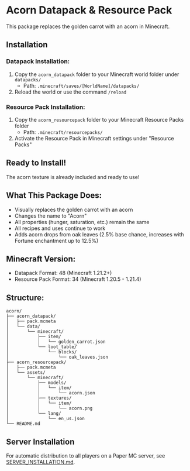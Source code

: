 # Acorn Datapack & Resource Pack

This package replaces the golden carrot with an acorn in Minecraft.

## Installation

### Datapack Installation:
1. Copy the `acorn_datapack` folder to your Minecraft world folder under `datapacks/`
   - Path: `.minecraft/saves/[WorldName]/datapacks/`
2. Reload the world or use the command `/reload`

### Resource Pack Installation:
1. Copy the `acorn_resourcepack` folder to your Minecraft Resource Packs folder
   - Path: `.minecraft/resourcepacks/`
2. Activate the Resource Pack in Minecraft settings under "Resource Packs"

## Ready to Install!

The acorn texture is already included and ready to use!

## What This Package Does:

- Visually replaces the golden carrot with an acorn
- Changes the name to "Acorn"
- All properties (hunger, saturation, etc.) remain the same
- All recipes and uses continue to work
- Adds acorn drops from oak leaves (2.5% base chance, increases with Fortune enchantment up to 12.5%)

## Minecraft Version:

- Datapack Format: 48 (Minecraft 1.21.2+)
- Resource Pack Format: 34 (Minecraft 1.20.5 - 1.21.4)

## Structure:

```
acorn/
├── acorn_datapack/
│   ├── pack.mcmeta
│   └── data/
│       └── minecraft/
│           ├── item/
│           │   └── golden_carrot.json
│           └── loot_table/
│               └── blocks/
│                   └── oak_leaves.json
├── acorn_resourcepack/
│   ├── pack.mcmeta
│   └── assets/
│       └── minecraft/
│           ├── models/
│           │   └── item/
│           │       └── acorn.json
│           ├── textures/
│           │   └── item/
│           │       └── acorn.png
│           └── lang/
│               └── en_us.json
└── README.md
```

## Server Installation

For automatic distribution to all players on a Paper MC server, see [SERVER_INSTALLATION.md](SERVER_INSTALLATION.md).

